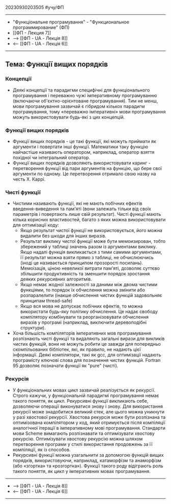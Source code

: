 20230930203505    #учу/ФП  
___ 
- "Функцiональне програмування" - "Функциональное программирование" (ФП) 
- [[ФП - Лекция 7]]
- -->  [[ФП - UA - Лекцiя 8]]
- <--  [[ФП - UA - Лекцiя 6]]
___ 
## Тема: Функції вищих порядків
### Концепції 
- Деякі концепції та парадигми специфічні для функціонального програмування і переважно чужі імперативному програмуванню (включаючи об'єктно-орієнтоване програмування). Тим не менш, мови програмування зазвичай є гібридом кількох парадигм програмування, тому «переважно імперативні» мови програмування можуть використовувати будь-які з цих концепцій.
### Функції вищих порядків 
- Функції вищих порядків - це такі функції, які можуть приймати як аргументи і повертати інші функції. Математики таку функцію найчастіше називають оператором, наприклад, оператор взяття похідної чи інтегральний оператор. 
- Функції вищих порядків дозволяють використовувати каринг - перетворення функції від пари аргументів на функцію, що бере свої аргументи по одному. Це перетворення отримало свою назву на честь Х. Каррі.
### Чисті функції 
- Чистими називають функції, які не мають побічних ефектів введення-виведення та пам'яті (вони залежать тільки від своїх параметрів і повертають лише свій результат). Чисті функції мають кілька корисних властивостей, багато з яких можна використовувати для оптимізації коду: 
	- Якщо результат чистої функції не використовується, його можна видалити без шкоди для інших виразів. 
	- Результат виклику чистої функції може бути мемоизирован, тобто збережений у таблиці значень разом із аргументами виклику. Якщо надалі функція викликається з тими самими аргументами, її результат можна взяти прямо з таблиці, не обчислюючись (іноді це називається принципом прозорості посилань). Мемоізація, ціною невеликої витрати пам'яті, дозволяє суттєво збільшити продуктивність та зменшити порядок зростання деяких рекурсивних алгоритмів. 
	- Якщо немає жодної залежності за даними між двома чистими функціями, то порядок їх обчислення можна змінити або розпаралелити (інакше обчислення чистих функцій задовольняє принципам thread-safe) 
	- Якщо вся мова не допускає побічних ефектів, то можна використати будь-яку політику обчислення. Це надає свободу компілятору комбінувати та реорганізовувати обчислення виразів у програмі (наприклад, виключити деревоподібні структури). 
- Хоча більшість компіляторів імперативних мов програмування розпізнають чисті функції та видаляють загальні вирази для викликів чистих функцій, вони не можуть робити це завжди для попередньо скомпільованих бібліотек, які, як правило, не надають цієї інформації. Деякі компілятори, такі як gcc, для оптимізації надають програмісту ключові слова для позначення чистих функцій. Fortran 95 дозволяє позначати функції як "pure" (чисті).
### Рекурсія 
- У функціональних мовах цикл зазвичай реалізується як рекурсії. Строго кажучи, у функціональній парадигмі програмування немає такого поняття, як цикл. Рекурсивні функції викликають себе, дозволяючи операції виконуватися знову і знову. Для використання рекурсії може знадобитися великий стек, але цього можна уникнути у разі хвостової рекурсії. Хвостова рекурсія може бути розпізнана та оптимізована компілятором у код, який отримується після компіляції аналогічної ітерації в імперативному мові програмування. Стандарти мови Scheme вимагають розпізнавати та оптимізувати хвостову рекурсію. Оптимізувати хвостову рекурсію можна шляхом перетворення програми у стилі використання продовжень за її компіляції, як із способов. 
- Рекурсивні функції можна узагальнити за допомогою функцій вищих порядків, використовуючи, наприклад, катаморфізм та анаморфізм (або «згортка» та «розгортка»). Функції такого роду відіграють роль такого поняття, як цикл у імперативних мовах програмування.
___ 
- -->  [[ФП - UA - Лекцiя 8]]
- <--  [[ФП - UA - Лекцiя 6]] 
___ 
